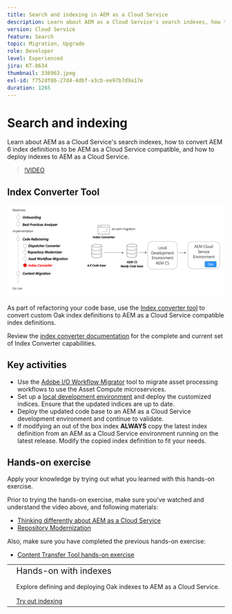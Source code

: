 ```yaml
---
title: Search and indexing in AEM as a Cloud Service
description: Learn about AEM as a Cloud Service's search indexes, how to convert AEM 6 index definitions, and how to deploy indexes.
version: Cloud Service
feature: Search
topic: Migration, Upgrade
role: Developer
level: Experienced
jira: KT-8634
thumbnail: 336963.jpeg
exl-id: f752df86-27d4-4dbf-a3cb-ee97b7d9a17e
duration: 1265
---
```

# Search and indexing

Learn about AEM as a Cloud Service's search indexes, how to convert AEM 6 index definitions to be AEM as a Cloud Service compatible, and how to deploy indexes to AEM as a Cloud Service.

>[!VIDEO](https://video.tv.adobe.com/v/336963?quality=12&learn=on)

## Index Converter Tool

![Index Converter Tool](./assets/index-converter.png)

As part of refactoring your code base, use the [Index converter tool](https://github.com/adobe/aio-cli-plugin-aem-cloud-service-migration#command-aio-aem-migrationindex-converter) to convert custom Oak index definitions to AEM as a Cloud Service compatible index definitions.

Review the [index converter documentation](https://experienceleague.adobe.com/docs/experience-manager-cloud-service/content/migration-journey/refactoring-tools/index-converter.html) for the complete and current set of Index Converter capabilities.

## Key activities

+ Use the [Adobe I/O Workflow Migrator](https://github.com/adobe/aio-cli-plugin-aem-cloud-service-migration#command-aio-aem-migrationindex-converter) tool to migrate asset processing workflows to use the Asset Compute microservices.
+ Set up a [local development environment](https://experienceleague.adobe.com/docs/experience-manager-learn/cloud-service/local-development-environment-set-up/overview.html) and deploy the customized indices. Ensure that the updated indices are up to date.
+ Deploy the updated code base to an AEM as a Cloud Service development environment and continue to validate.
+ If modifying an out of the box index **ALWAYS** copy the latest index definition from an AEM as a Cloud Service environment running on the latest release. Modify the copied index definition to fit your needs.

## Hands-on exercise

Apply your knowledge by trying out what you learned with this hands-on exercise.

Prior to trying the hands-on exercise, make sure you've watched and understand the video above, and following materials:

+ [Thinking differently about AEM as a Cloud Service](./introduction.md)
+ [Repository Modernization](./repository-modernization.md)

Also, make sure you have completed the previous hands-on exercise:

+ [Content Transfer Tool hands-on exercise](./content-migration/content-transfer-tool.md#hands-on-exercise)

<table style="border-width:0">
    <tr>
        <td style="width:150px">
            <a  rel="noreferrer"
                target="_blank"
                href="https://github.com/adobe/aem-cloud-engineering-video-series-exercises/tree/session7-indexes#cloud-acceleration-bootcamp---session-7-search-and-indexing"><img alt="Hands-on exercise GitHub repository" src="./assets/github.png"/>
            </a>        
        </td>
        <td style="width:100%;margin-bottom:1rem;">
            <div style="font-size:1.25rem;font-weight:400;">Hands-on with indexes</div>
            <p style="margin:1rem 0">
                Explore defining and deploying Oak indexes to AEM as a Cloud Service.
            </p>
            <a  rel="noreferrer"
                target="_blank"
                href="https://github.com/adobe/aem-cloud-engineering-video-series-exercises/tree/session7-indexes#cloud-acceleration-bootcamp---session-7-search-and-indexing" class="spectrum-Button spectrum-Button--primary spectrum-Button--sizeM">
                <span class="spectrum-Button-label has-no-wrap has-text-weight-bold">Try out indexing</span>
            </a>
        </td>
    </tr>
</table>
